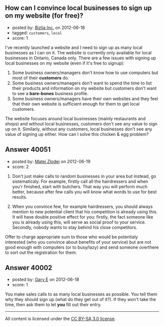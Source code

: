 ## How can I convince local businesses to sign up on my website (for free)?

- posted by: [Bizlia Inc.](https://stackexchange.com/users/-1/18444-bizlia-inc) on 2012-06-18
- tagged: `customers`, `local`
- score: 1

I've recently launched a website and I need to sign up as many local businesses as I can on it. The website is currently only available for local businesses in Ontario, Canada only. There are a few issues with signing up local businesses on my website (even if it's free to signup):

 1. Some business owners/managers don't know how to use computers but most of their **customers** do.
 2. Some business owners/managers don't want to spend the time to list their products and information on my website but customers don't want to see a **bare-bones** business profile.
 3. Some business owners/managers have their own websites and they feel that their own website is sufficient enough for them to get local customers.

The website focuses around local businesses (mainly restaurants and shops) and without local businesses, customers don't see any value to sign up on it. Similarly, without any customers, local businesses don't see any value of signing up either. How can I solve this chicken & egg problem?



## Answer 40051

- posted by: [Matej Zlodej](https://stackexchange.com/users/-1/15950-matej-zlodej) on 2012-06-19
- score: 2

1. Don't just make calls to random businesses in your area but instead, go sistematicaly. For example, firstly call all the hairdressers and when you'r finished, start with butchers. That way you will perform much better, because after few calls you will know what words to use for best results.

2. When you convince few, for example hairdressers, you should always mention to new potential client that his competition is already using this. It will have double positive effect for you: firstly, the fact someone like you is already using this, will serve as social proof to your service. Secondly, nobody wants to stay behind his close competitors.

Offer to charge appropriate sum to those who would be potentialy interested (who you convince about benefits of your service) but are not good enough with computers (or to busy/lazy) and send someone overthere to sort out the registration for them.


## Answer 40002

- posted by: [Gary E](https://stackexchange.com/users/-1/2587-gary-e) on 2012-06-18
- score: 1

You make sales calls to as many local businesses as possible. You tell them why they should sign up (what do they get out of it?). If they won't take the time, then ask them to let **you** fill out their entry.




---

All content is licensed under the [CC BY-SA 3.0 license](https://creativecommons.org/licenses/by-sa/3.0/).
